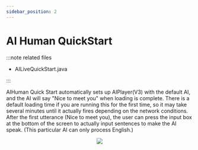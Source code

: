 ```yaml
---
sidebar_position: 2
---
```


# AI Human QuickStart

:::note related files

- AILiveQuickStart.java

:::

AIHuman Quick Start automatically sets up AIPlayer(V3) with the default AI, and the AI will say "Nice to meet you" when loading is complete. There is a default loading time if you are  running this for the first time, so it may take several minutes until it actually fires depending on the network conditions. After the first utterance (Nice to meet you), the user can press the input box at the bottom of the screen to actually input sentences to make the AI speak. (This particular AI can only process English.)

<p align="center">
<img src="/img/aihuman/android/Screenshot_20211207-002300.png" style={{zoom: "25%"}} />
</p>
